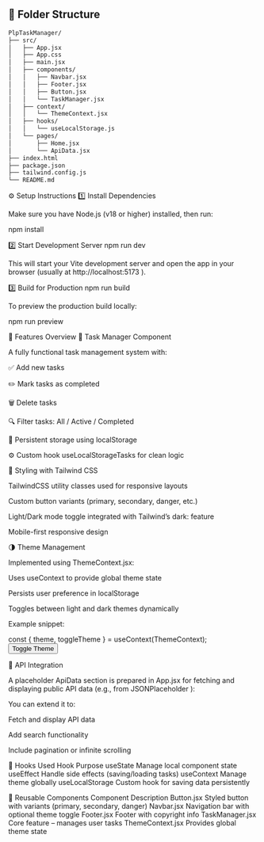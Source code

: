 ## 📁 Folder Structure

```bash
PlpTaskManager/
├── src/
│   ├── App.jsx
│   ├── App.css
│   ├── main.jsx
│   ├── components/
│   │   ├── Navbar.jsx
│   │   ├── Footer.jsx
│   │   ├── Button.jsx
│   │   └── TaskManager.jsx
│   ├── context/
│   │   └── ThemeContext.jsx
│   ├── hooks/
│   │   └── useLocalStorage.js
│   └── pages/
│       ├── Home.jsx
│       └── ApiData.jsx
├── index.html
├── package.json
├── tailwind.config.js
└── README.md
```

⚙️ Setup Instructions
1️⃣ Install Dependencies

Make sure you have Node.js (v18 or higher) installed, then run:

npm install

2️⃣ Start Development Server
npm run dev


This will start your Vite development server and open the app in your browser (usually at http://localhost:5173
).

3️⃣ Build for Production
npm run build


To preview the production build locally:

npm run preview

🧩 Features Overview
🧠 Task Manager Component

A fully functional task management system with:

✅ Add new tasks

✏️ Mark tasks as completed

🗑️ Delete tasks

🔍 Filter tasks: All / Active / Completed

💾 Persistent storage using localStorage

⚙️ Custom hook useLocalStorageTasks for clean logic

🎨 Styling with Tailwind CSS

TailwindCSS utility classes used for responsive layouts

Custom button variants (primary, secondary, danger, etc.)

Light/Dark mode toggle integrated with Tailwind’s dark: feature

Mobile-first responsive design

🌗 Theme Management

Implemented using ThemeContext.jsx:

Uses useContext to provide global theme state

Persists user preference in localStorage

Toggles between light and dark themes dynamically

Example snippet:

const { theme, toggleTheme } = useContext(ThemeContext);
<Button onClick={toggleTheme}>Toggle Theme</Button>

🔗 API Integration

A placeholder ApiData section is prepared in App.jsx for fetching and displaying public API data (e.g., from JSONPlaceholder
):

You can extend it to:

Fetch and display API data

Add search functionality

Include pagination or infinite scrolling

🧪 Hooks Used
Hook	Purpose
useState	Manage local component state
useEffect	Handle side effects (saving/loading tasks)
useContext	Manage theme globally
useLocalStorage	Custom hook for saving data persistently

🧱 Reusable Components
Component	Description
Button.jsx	Styled button with variants (primary, secondary, danger)
Navbar.jsx	Navigation bar with optional theme toggle
Footer.jsx	Footer with copyright info
TaskManager.jsx	Core feature – manages user tasks
ThemeContext.jsx	Provides global theme state

